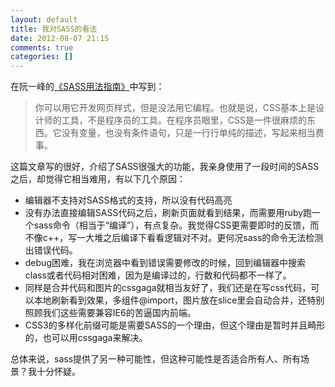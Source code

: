 ```yaml
---
layout: default
title: 我对SASS的看法
date: 2012-08-07 21:15
comments: true
categories: []
---
```

在阮一峰的<a href="http://www.ruanyifeng.com/blog/2012/06/sass.html">《SASS用法指南》</a>中写到：
<blockquote>你可以用它开发网页样式，但是没法用它编程。也就是说，CSS基本上是设计师的工具，不是程序员的工具。在程序员眼里，CSS是一件很麻烦的东西。它没有变量，也没有条件语句，只是一行行单纯的描述，写起来相当费事。</blockquote>
这篇文章写的很好，介绍了SASS很强大的功能，我亲身使用了一段时间的SASS之后，却觉得它相当难用，有以下几个原因：
<ul>
	<li>编辑器不支持对SASS格式的支持，所以没有代码高亮</li>
	<li>没有办法直接编辑SASS代码之后，刷新页面就看到结果，而需要用ruby跑一个sass命令（相当于“编译”），有点复杂。我觉得CSS更需要即时的反馈，而不像c++，写一大堆之后编译下看看逻辑对不对。更何况sass的命令无法检测出错误代码。</li>
	<li>debug困难，我在浏览器中看到错误需要修改的时候，回到编辑器中搜索class或者代码相对困难，因为是编译过的，行数和代码都不一样了。</li>
	<li>同样是合并代码和图片的cssgaga就相当友好了，我们还是在写css代码，可以本地刷新看到效果，多组件@import，图片放在slice里会自动合并，还特别照顾我们这些需要兼容IE6的苦逼国内前端。</li>
	<li>CSS3的多样化前缀可能是需要SASS的一个理由，但这个理由是暂时并且畸形的，也可以用cssgaga来解决。</li>
</ul>
总体来说，sass提供了另一种可能性，但这种可能性是否适合所有人、所有场景？我十分怀疑。
